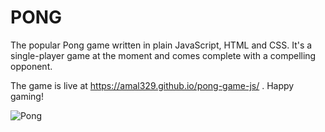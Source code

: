 # PONG 

The popular Pong game written in plain JavaScript, HTML and CSS. It's a single-player game at the moment and comes complete with a compelling opponent.

The game is live at https://amal329.github.io/pong-game-js/ . Happy gaming!

![Pong](https://user-images.githubusercontent.com/32464420/98156871-75188600-1efe-11eb-9cca-fe395628b4a2.png)
